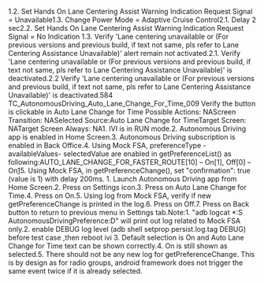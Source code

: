 1.2. Set Hands On Lane Centering Assist Warning Indication Request Signal = Unavailable1.3. Change Power Mode = Adaptive Cruise Control2.1. Delay 2 sec2.2. Set Hands On Lane Centering Assist Warning Indication Request Signal = No Indication 1.3. Verify 'Lane centering unavailable or (For previous versions and previous build, if text not same, pls refer to Lane Centering Assistance Unavailable)' alert remain not activated.2.1. Verify 'Lane centering unavailable or (For previous versions and previous build, if text not same, pls refer to Lane Centering Assistance Unavailable)' is deactivated.2.2 Verify 'Lane centering unavailable or (For previous versions and previous build, if text not same, pls refer to Lane Centering Assistance Unavailable)' is deactivated.584 TC_AutonomousDriving_Auto_Lane_Change_For_Time_009 Verify the button is clickable in Auto Lane Change for Time Possible Actions: NAScreen Transition: NASelected Source:Auto Lane Change for TimeTarget Screen: NATarget Screen Always: NA1. IVI is in RUN mode.2. Autonomous Driving app is enabled in Home Screen.3. Autonomous Driving subscription is enabled in Back Office.4. Using Mock FSA, preferenceType - availableValues- selectedValue are enabled in getPreferenceList() as following:AUTO_LANE_CHANGE_FOR_FASTER_ROUTE[10] – On[1], Off[0] – On[1](Default)5. Using Mock FSA, in getPreferenceChange(), set "confirmation": true (value is 1) with delay 200ms. 1. Launch Autonomous Driving app from Home Screen.2. Press on Settings icon.3. Press on Auto Lane Change for Time.4. Press on On.5. Using log from Mock FSA, verify if new getPreferenceChange is printed in the log.6. Press on Off.7. Press on Back button to return to previous menu in Settings tab.Note:1. "adb logcat *:S AutonomousDrivingPreference:D" will print out log related to Mock FSA only.2. enable DEBUG log level (adb shell setprop persist.log.tag DEBUG) before test case ,then reboot ivi 3. Default selection is On and Auto Lane Change for Time text can be shown correctly.4. On is still shown as selected.5. There should not be any new log for getPreferenceChange. This is by design as for radio groups, android framework does not trigger the same event twice if it is already selected.